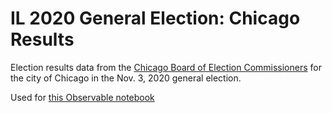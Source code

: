 # IL 2020 General Election: Chicago Results

Election results data from the [Chicago Board of Election Commissioners](https://chicagoelections.gov) for the city of Chicago in the Nov. 3, 2020 general election.

Used for [this Observable notebook](https://observablehq.com/@pjsier/how-chicago-voted-in-the-2020-general-election)
